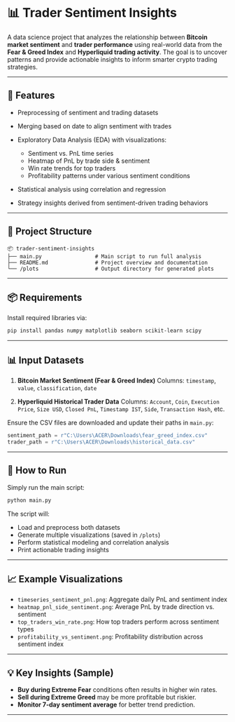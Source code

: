 

# 📊 Trader Sentiment Insights

A data science project that analyzes the relationship between **Bitcoin market sentiment** and **trader performance** using real-world data from the **Fear & Greed Index** and **Hyperliquid trading activity**. The goal is to uncover patterns and provide actionable insights to inform smarter crypto trading strategies.

---

## 🚀 Features

* Preprocessing of sentiment and trading datasets
* Merging based on date to align sentiment with trades
* Exploratory Data Analysis (EDA) with visualizations:

  * Sentiment vs. PnL time series
  * Heatmap of PnL by trade side & sentiment
  * Win rate trends for top traders
  * Profitability patterns under various sentiment conditions
* Statistical analysis using correlation and regression
* Strategy insights derived from sentiment-driven trading behaviors

---

## 📁 Project Structure

```
📦 trader-sentiment-insights
├── main.py                 # Main script to run full analysis
├── README.md               # Project overview and documentation
└── /plots                  # Output directory for generated plots
```

---

## 📦 Requirements

Install required libraries via:

```bash
pip install pandas numpy matplotlib seaborn scikit-learn scipy
```

---

## 📊 Input Datasets

1. **Bitcoin Market Sentiment (Fear & Greed Index)**
   Columns: `timestamp`, `value`, `classification`, `date`

2. **Hyperliquid Historical Trader Data**
   Columns: `Account`, `Coin`, `Execution Price`, `Size USD`, `Closed PnL`, `Timestamp IST`, `Side`, `Transaction Hash`, etc.

Ensure the CSV files are downloaded and update their paths in `main.py`:

```python
sentiment_path = r"C:\Users\ACER\Downloads\fear_greed_index.csv"
trader_path = r"C:\Users\ACER\Downloads\historical_data.csv"
```

---

## 🧪 How to Run

Simply run the main script:

```bash
python main.py
```

The script will:

* Load and preprocess both datasets
* Generate multiple visualizations (saved in `/plots`)
* Perform statistical modeling and correlation analysis
* Print actionable trading insights

---

## 📈 Example Visualizations

* `timeseries_sentiment_pnl.png`: Aggregate daily PnL and sentiment index
* `heatmap_pnl_side_sentiment.png`: Average PnL by trade direction vs. sentiment
* `top_traders_win_rate.png`: How top traders perform across sentiment types
* `profitability_vs_sentiment.png`: Profitability distribution across sentiment index

---

## 💡 Key Insights (Sample)

* **Buy during Extreme Fear** conditions often results in higher win rates.
* **Sell during Extreme Greed** may be more profitable but riskier.
* **Monitor 7-day sentiment average** for better trend prediction.

---

